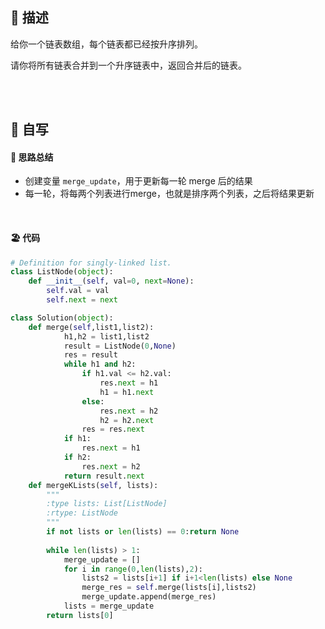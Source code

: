 ## 🚎 描述
 
给你一个链表数组，每个链表都已经按升序排列。

请你将所有链表合并到一个升序链表中，返回合并后的链表。

<br>
<br>
 
## 🛶 自写
#### 🧱 思路总结
- 创建变量 `merge_update`，用于更新每一轮 merge 后的结果
- 每一轮，将每两个列表进行merge，也就是排序两个列表，之后将结果更新
<br>
 
#### 🏖 代码

```python
# Definition for singly-linked list.
class ListNode(object):
    def __init__(self, val=0, next=None):
        self.val = val
        self.next = next

class Solution(object):
    def merge(self,list1,list2):
            h1,h2 = list1,list2
            result = ListNode(0,None)
            res = result
            while h1 and h2:
                if h1.val <= h2.val:
                    res.next = h1
                    h1 = h1.next
                else:
                    res.next = h2
                    h2 = h2.next
                res = res.next
            if h1:
                res.next = h1
            if h2:
                res.next = h2
            return result.next
    def mergeKLists(self, lists):
        """
        :type lists: List[ListNode]
        :rtype: ListNode
        """
        if not lists or len(lists) == 0:return None
        
        while len(lists) > 1:
            merge_update = []
            for i in range(0,len(lists),2):
                lists2 = lists[i+1] if i+1<len(lists) else None
                merge_res = self.merge(lists[i],lists2)
                merge_update.append(merge_res)
            lists = merge_update
        return lists[0]

```

<br>
<br>
<br>
 
